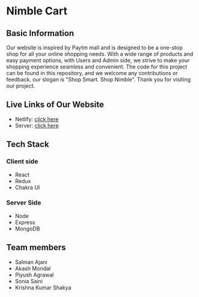 # Nimble Cart

## Basic Information
Our website is inspired by Paytm mall and is designed to be a one-stop shop for all your online shopping needs. 
With a wide range of products and easy payment options, with Users and Admin side, we strive to make your 
shopping experience seamless and convenient. The code for this project can be found in this repository, and we welcome any contributions or feedback.
our slogan is "Shop Smart. Shop Nimble".
Thank you for visiting our project.

## Live Links of Our Website
- Netlify: [click here](https://nimbelcart.netlify.app/)
- Server: [click here](https://odd-tan-lizard-kit.cyclic.app/)

## Tech Stack
### Client side                  
- React
- Redux
- Chakra UI

### Server Side
- Node
- Express
- MongoDB

## Team members

- Salman Ajani
- Akash Mondal
- Piyush Agrawal
- Sonia Saini
- Krishna Kumar Shakya

